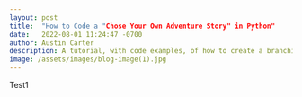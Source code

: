 ```yaml
---
layout: post
title:  "How to Code a "Chose Your Own Adventure Story" in Python"
date:   2022-08-01 11:24:47 -0700
author: Austin Carter
description: A tutorial, with code examples, of how to create a branching paths story in python.
image: /assets/images/blog-image(1).jpg
---
```


Test1
